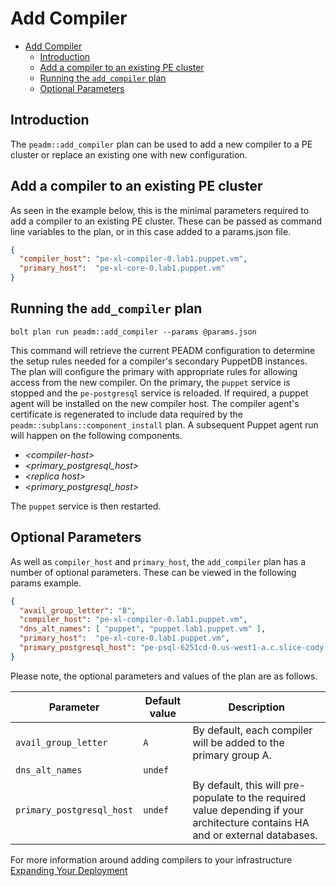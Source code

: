 # Add Compiler

- [Add Compiler](#Add-Compiler)
  - [Introduction](#Introduction)
  - [Add a compiler to an existing PE cluster](#Add-a-compiler-to-an-existing-PE-cluster)
  - [Running the `add_compiler` plan](#running-the-add_compiler-plan)
  - [Optional Parameters](#optional-parameters)


## Introduction

The `peadm::add_compiler` plan can be used to add a new compiler to a PE cluster or replace an existing one with new configuration.


## Add a compiler to an existing PE cluster

As seen in the example below, this is the minimal parameters required to add a compiler to an existing PE cluster. These can be passed as command line variables to the plan, or in this case added to a params.json file. 

```json
{
  "compiler_host": "pe-xl-compiler-0.lab1.puppet.vm",
  "primary_host":  "pe-xl-core-0.lab1.puppet.vm"
}
```

## Running the `add_compiler` plan
```
bolt plan run peadm::add_compiler --params @params.json 
```

This command will retrieve the current PEADM configuration to determine the setup rules needed for a compiler's secondary PuppetDB instances. The plan will configure the primary with appropriate rules for allowing access from the new compiler. On the primary, the `puppet` service is stopped and the `pe-postgresql` service is reloaded. If required, a puppet agent will be installed on the new compiler host. The compiler agent's certificate is regenerated to include data required by the  `peadm::subplans::component_install` plan. A subsequent Puppet agent run will happen on the following components.
* _\<compiler-host\>_
* _\<primary_postgresql_host\>_
* _\<replica host\>_
* _\<primary_postgresql_host\>_

 The `puppet` service is then restarted.


## Optional Parameters

As well as `compiler_host` and `primary_host`, the `add_compiler` plan has a number of optional parameters. These can be viewed in the following params example.

```json
{
  "avail_group_letter": "B",
  "compiler_host": "pe-xl-compiler-0.lab1.puppet.vm",
  "dns_alt_names": [ "puppet", "puppet.lab1.puppet.vm" ],
  "primary_host":  "pe-xl-core-0.lab1.puppet.vm",
  "primary_postgresql_host": "pe-psql-6251cd-0.us-west1-a.c.slice-cody.internal"
}
```

Please note, the optional parameters and values of the plan are as follows.

<!-- table -->
| Parameter                | Default value | Description                                      |
|--------------------------|---------------|--------------------------------------------------|
| `avail_group_letter`     | `A`           | By default, each compiler will be added to the primary group A.        |
| `dns_alt_names`          | `undef`       |                                                  |
| `primary_postgresql_host`| `undef`       | By default, this will pre-populate to the required value depending if your architecture contains HA and or external databases.                                    |

For more information around adding compilers to your infrastructure [Expanding Your Deployment](expanding.md#adding-compilers-with-peadmadd_compiler)

